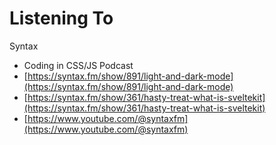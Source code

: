 # Listening To

Syntax

- Coding in CSS/JS Podcast
- [https://syntax.fm/show/891/light-and-dark-mode](https://syntax.fm/show/891/light-and-dark-mode)
- [https://syntax.fm/show/361/hasty-treat-what-is-sveltekit](https://syntax.fm/show/361/hasty-treat-what-is-sveltekit)
- [https://www.youtube.com/@syntaxfm](https://www.youtube.com/@syntaxfm)
